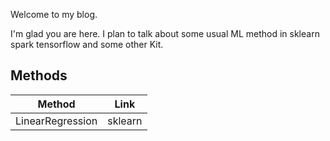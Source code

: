 Welcome to my blog.

I'm glad you are here. I plan to talk about some usual ML method in sklearn spark tensorflow and some other Kit.

## Methods
Method|Link
------|---
LinearRegression|sklearn
